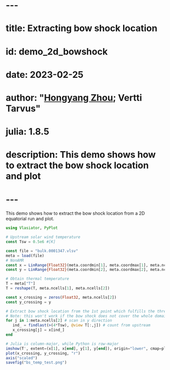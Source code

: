 # ---
# title: Extracting bow shock location
# id: demo_2d_bowshock
# date: 2023-02-25
# author: "[Hongyang Zhou](https://github.com/henry2004y); Vertti Tarvus"
# julia: 1.8.5
# description: This demo shows how to extract the bow shock location and plot
# ---

This demo shows how to extract the bow shock location from a 2D equatorial run and plot.
```julia
using Vlasiator, PyPlot

# Upstream solar wind temperature
const Tsw = 0.5e6 #[K]

const file = "bulk.0001347.vlsv"
meta = load(file)
# NonAMR
const x = LinRange{Float32}(meta.coordmin[1], meta.coordmax[1], meta.ncells[1])
const y = LinRange{Float32}(meta.coordmin[2], meta.coordmax[2], meta.ncells[2])

# Obtain thermal temperature
T = meta["T"]
T = reshape(T, meta.ncells[1], meta.ncells[2])

const x_crossing = zeros(Float32, meta.ncells[2])
const y_crossing = y

# Extract bow shock location from the 1st point which fulfills the threshold: T > 4 * Tsw
# Note: this won't work if the bow shock does not cover the whole domain y extension!
for j in 1:meta.ncells[2] # scan in y direction
   ind_ = findlast(>(4*Tsw), @view T[:,j]) # count from upstream
   x_crossing[j] = x[ind_]
end

# Julia is column-major, while Python is row-major
imshow(T', extent=(x[1], x[end], y[1], y[end]), origin="lower", cmap=plt.get_cmap("ocean"))
plot(x_crossing, y_crossing, "r")
axis("scaled")
savefig("bs_temp_test.png")
```